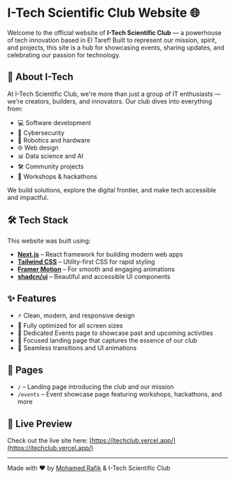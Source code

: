 # I-Tech Scientific Club Website 🌐

Welcome to the official website of **I-Tech Scientific Club** — a powerhouse of tech innovation based in El Taref! Built to represent our mission, spirit, and projects, this site is a hub for showcasing events, sharing updates, and celebrating our passion for technology.

## 🚀 About I-Tech

At I-Tech Scientific Club, we're more than just a group of IT enthusiasts — we're creators, builders, and innovators. Our club dives into everything from:

- 💻 Software development  
- 🔐 Cybersecurity  
- 🤖 Robotics and hardware  
- 🌐 Web design  
- 📊 Data science and AI  
- 🛠️ Community projects  
- 🧠 Workshops & hackathons  

We build solutions, explore the digital frontier, and make tech accessible and impactful.

## 🛠 Tech Stack

This website was built using:

- **[Next.js](https://nextjs.org/)** – React framework for building modern web apps  
- **[Tailwind CSS](https://tailwindcss.com/)** – Utility-first CSS for rapid styling  
- **[Framer Motion](https://www.framer.com/motion/)** – For smooth and engaging animations  
- **[shadcn/ui](https://ui.shadcn.com/)** – Beautiful and accessible UI components  

## ✨ Features

- ⚡ Clean, modern, and responsive design  
- 📱 Fully optimized for all screen sizes  
- 📅 Dedicated Events page to showcase past and upcoming activities  
- 🎯 Focused landing page that captures the essence of our club  
- 🔄 Seamless transitions and UI animations  

## 📁 Pages

- `/` – Landing page introducing the club and our mission  
- `/events` – Event showcase page featuring workshops, hackathons, and more  

## 🔗 Live Preview

Check out the live site here: [https://itechclub.vercel.app/](https://itechclub.vercel.app/)

---

Made with ❤️ by [Mohamed Rafik](https://bmed.vercel.app/) & I-Tech Scientific Club
